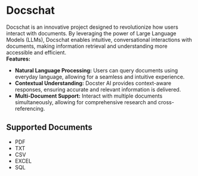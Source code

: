 # Docschat
Docschat is an innovative project designed to revolutionize how users interact with documents. By leveraging the power of Large Language Models (LLMs), Docschat enables intuitive, conversational interactions with documents, making information retrieval and understanding more accessible and efficient.<br>
<strong><label>Features:</label></strong>
<ul>
  <li><strong>Natural Language Processing:</strong> Users can query documents using everyday language, allowing for a seamless and intuitive experience.</li>
  <li><strong>Contextual Understanding:</strong> Docster AI provides context-aware responses, ensuring accurate and relevant information is delivered.</li>
  <li><strong>Multi-Document Support:</strong> Interact with multiple documents simultaneously, allowing for comprehensive research and cross-referencing.</li>
</ul>

## Supported Documents
- PDF
- TXT
- CSV
- EXCEL
- SQL

